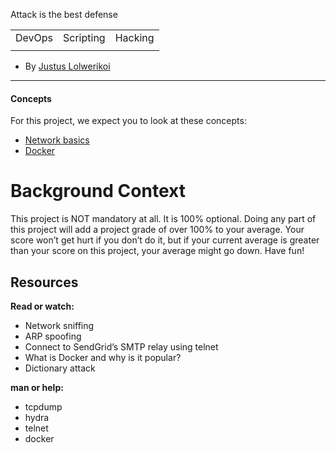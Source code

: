 Attack is the best defense

| | | |
|-|-|-|
|  DevOps  | Scripting | Hacking |
| | | |


- By [Justus Lolwerikoi](https://github.com/devbojack)

-------------

#### Concepts

For this project, we expect you to look at these concepts:

* [Network basics](https://intranet.alxswe.com/concepts/33)
* [Docker](https://intranet.alxswe.com/concepts/65)


# Background Context
This project is NOT mandatory at all. It is 100% optional. Doing any part of this project will add a project grade of over 100% to your average. Your score won’t get hurt if you don’t do it, but if your current average is greater than your score on this project, your average might go down. Have fun!

## Resources
**Read or watch:**
* Network sniffing
* ARP spoofing
* Connect to SendGrid’s SMTP relay using telnet
* What is Docker and why is it popular?
* Dictionary attack

**man or help:**
* tcpdump
* hydra
* telnet
* docker
